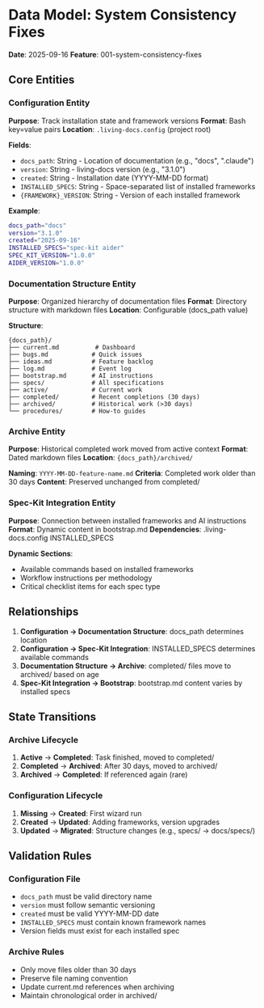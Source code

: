# Data Model: System Consistency Fixes

**Date**: 2025-09-16
**Feature**: 001-system-consistency-fixes

## Core Entities

### Configuration Entity
**Purpose**: Track installation state and framework versions
**Format**: Bash key=value pairs
**Location**: `.living-docs.config` (project root)

**Fields**:
- `docs_path`: String - Location of documentation (e.g., "docs", ".claude")
- `version`: String - living-docs version (e.g., "3.1.0")
- `created`: String - Installation date (YYYY-MM-DD format)
- `INSTALLED_SPECS`: String - Space-separated list of installed frameworks
- `{FRAMEWORK}_VERSION`: String - Version of each installed framework

**Example**:
```bash
docs_path="docs"
version="3.1.0"
created="2025-09-16"
INSTALLED_SPECS="spec-kit aider"
SPEC_KIT_VERSION="1.0.0"
AIDER_VERSION="1.0.0"
```

### Documentation Structure Entity
**Purpose**: Organized hierarchy of documentation files
**Format**: Directory structure with markdown files
**Location**: Configurable (docs_path value)

**Structure**:
```
{docs_path}/
├── current.md          # Dashboard
├── bugs.md            # Quick issues
├── ideas.md           # Feature backlog
├── log.md             # Event log
├── bootstrap.md       # AI instructions
├── specs/             # All specifications
├── active/            # Current work
├── completed/         # Recent completions (30 days)
├── archived/          # Historical work (>30 days)
└── procedures/        # How-to guides
```

### Archive Entity
**Purpose**: Historical completed work moved from active context
**Format**: Dated markdown files
**Location**: `{docs_path}/archived/`

**Naming**: `YYYY-MM-DD-feature-name.md`
**Criteria**: Completed work older than 30 days
**Content**: Preserved unchanged from completed/

### Spec-Kit Integration Entity
**Purpose**: Connection between installed frameworks and AI instructions
**Format**: Dynamic content in bootstrap.md
**Dependencies**: .living-docs.config INSTALLED_SPECS

**Dynamic Sections**:
- Available commands based on installed frameworks
- Workflow instructions per methodology
- Critical checklist items for each spec type

## Relationships

1. **Configuration → Documentation Structure**: docs_path determines location
2. **Configuration → Spec-Kit Integration**: INSTALLED_SPECS determines available commands
3. **Documentation Structure → Archive**: completed/ files move to archived/ based on age
4. **Spec-Kit Integration → Bootstrap**: bootstrap.md content varies by installed specs

## State Transitions

### Archive Lifecycle
1. **Active** → **Completed**: Task finished, moved to completed/
2. **Completed** → **Archived**: After 30 days, moved to archived/
3. **Archived** → **Completed**: If referenced again (rare)

### Configuration Lifecycle
1. **Missing** → **Created**: First wizard run
2. **Created** → **Updated**: Adding frameworks, version upgrades
3. **Updated** → **Migrated**: Structure changes (e.g., specs/ → docs/specs/)

## Validation Rules

### Configuration File
- `docs_path` must be valid directory name
- `version` must follow semantic versioning
- `created` must be valid YYYY-MM-DD date
- `INSTALLED_SPECS` must contain known framework names
- Version fields must exist for each installed spec

### Archive Rules
- Only move files older than 30 days
- Preserve file naming convention
- Update current.md references when archiving
- Maintain chronological order in archived/